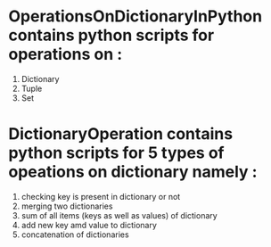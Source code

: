 # OperationsOnDictionaryInPython contains python scripts for operations on : 
1. Dictionary
2. Tuple
3. Set

# DictionaryOperation contains python scripts for 5 types of opeations on dictionary namely :
1. checking key is present in dictionary or not
2. merging two dictionaries
3. sum of all items (keys as well as values) of dictionary
4. add new key amd value to dictionary
5. concatenation of dictionaries
